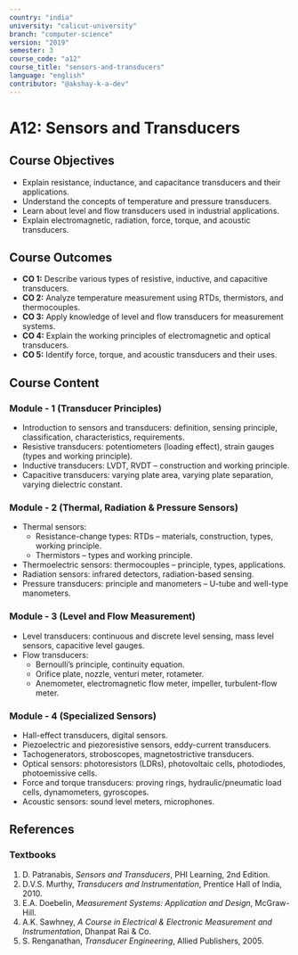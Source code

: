 ```yaml
---
country: "india"
university: "calicut-university"
branch: "computer-science"
version: "2019"
semester: 3
course_code: "a12"
course_title: "sensors-and-transducers"
language: "english"
contributor: "@akshay-k-a-dev"
---
```


# A12: Sensors and Transducers

## Course Objectives
* Explain resistance, inductance, and capacitance transducers and their applications.
* Understand the concepts of temperature and pressure transducers.
* Learn about level and flow transducers used in industrial applications.
* Explain electromagnetic, radiation, force, torque, and acoustic transducers.

## Course Outcomes
* **CO 1:** Describe various types of resistive, inductive, and capacitive transducers.
* **CO 2:** Analyze temperature measurement using RTDs, thermistors, and thermocouples.
* **CO 3:** Apply knowledge of level and flow transducers for measurement systems.
* **CO 4:** Explain the working principles of electromagnetic and optical transducers.
* **CO 5:** Identify force, torque, and acoustic transducers and their uses.

## Course Content

### Module - 1 (Transducer Principles)
* Introduction to sensors and transducers: definition, sensing principle, classification, characteristics, requirements.
* Resistive transducers: potentiometers (loading effect), strain gauges (types and working principle).
* Inductive transducers: LVDT, RVDT – construction and working principle.
* Capacitive transducers: varying plate area, varying plate separation, varying dielectric constant.

### Module - 2 (Thermal, Radiation & Pressure Sensors)
* Thermal sensors:
  * Resistance-change types: RTDs – materials, construction, types, working principle.
  * Thermistors – types and working principle.
* Thermoelectric sensors: thermocouples – principle, types, applications.
* Radiation sensors: infrared detectors, radiation-based sensing.
* Pressure transducers: principle and manometers – U-tube and well-type manometers.

### Module - 3 (Level and Flow Measurement)
* Level transducers: continuous and discrete level sensing, mass level sensors, capacitive level gauges.
* Flow transducers:
  * Bernoulli’s principle, continuity equation.
  * Orifice plate, nozzle, venturi meter, rotameter.
  * Anemometer, electromagnetic flow meter, impeller, turbulent-flow meter.

### Module - 4 (Specialized Sensors)
* Hall-effect transducers, digital sensors.
* Piezoelectric and piezoresistive sensors, eddy-current transducers.
* Tachogenerators, stroboscopes, magnetostrictive transducers.
* Optical sensors: photoresistors (LDRs), photovoltaic cells, photodiodes, photoemissive cells.
* Force and torque transducers: proving rings, hydraulic/pneumatic load cells, dynamometers, gyroscopes.
* Acoustic sensors: sound level meters, microphones.

## References
### Textbooks
1. D. Patranabis, *Sensors and Transducers*, PHI Learning, 2nd Edition.
2. D.V.S. Murthy, *Transducers and Instrumentation*, Prentice Hall of India, 2010.
3. E.A. Doebelin, *Measurement Systems: Application and Design*, McGraw-Hill.
4. A.K. Sawhney, *A Course in Electrical & Electronic Measurement and Instrumentation*, Dhanpat Rai & Co.
5. S. Renganathan, *Transducer Engineering*, Allied Publishers, 2005.

